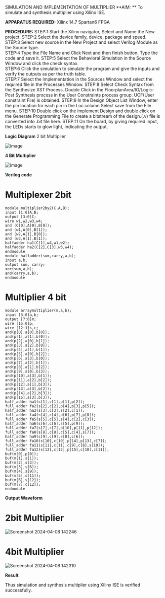 SIMULATION AND IMPLEMENTATION OF MULTIPLIER
**AIM: **
 To simulate and synthesis multiplier using Xilinx ISE.

**APPARATUS REQUIRED:**
Xilinx 14.7
Spartan6 FPGA
  
**PROCEDURE:**
STEP:1  Start  the Xilinx navigator, Select and Name the New project.
STEP:2  Select the device family, device, package and speed.       
STEP:3  Select new source in the New Project and select Verilog Module as the Source type.                       
STEP:4  Type the File Name and Click Next and then finish button. Type the code and save it.
STEP:5  Select the Behavioral Simulation in the Source Window and click the check syntax.                       
STEP:6  Click the simulation to simulate the program and  give the inputs and verify the outputs as per the truth table.               
STEP:7  Select the Implementation in the Sources Window and select the required file in the Processes Window.
STEP:8  Select Check Syntax from the Synthesize  XST Process. Double Click in the  FloorplanArea/IO/Logic-Post Synthesis process in the User Constraints process group. UCF(User constraint File) is obtained. 
STEP:9  In the Design Object List Window, enter the pin location for each pin in the Loc column Select save from the File menu.
STEP:10 Double click on the Implement Design and double click on the Generate Programming File to create a bitstream of the design.(.v) file is converted into .bit file here.
STEP:11  On the board, by giving required input, the LEDs starts to glow light, indicating the output.

**Logic Diagram**
2 bit Multiplier

![image](https://github.com/navaneethans/VLSI-LAB-EXP-3/assets/6987778/7713750f-65e6-41c0-8082-5005eac4031c)

**4 Bit Multiplier**

![image](https://github.com/navaneethans/VLSI-LAB-EXP-3/assets/6987778/d95215dd-8cf1-4e08-93cc-96adfdd7fbdc)


**Verilog code**
# **Multiplexer 2bit**
```
module multiplier2by2(C,A,B);
input [1:0]A,B;
output [3:0]C;
wire w1,w2,w3,w4; 
and (C[0],A[0],B[0]); 
and (w1,A[0],B[1]);
and (w2,A[1],B[0]); 
and (w3,A[1],B[1]); 
halfadder ha1(C[1],w4,w1,w2); 
halfadder ha2(C[2],C[3],w3,w4);
endmodule
module halfadder(sum,carry,a,b);
input a,b;
output sum, carry;
xor(sum,a,b);
and(carry,a,b);
endmodule
```
# **Multiplier 4 bit**
```
module arraymultiplier(m,a,b);
input [3:0]a,b;
output [7:0]m;
wire [15:0]p;
wire [12:1]s,c;
and(p[0],a[0],b[0]);
and(p[1],a[1],b[0]);
and(p[2],a[0],b[1]);
and(p[3],a[2],b[0]);
and(p[4],a[1],b[1]);
and(p[5],a[0],b[2]);
and(p[6],a[3],b[0]);
and(p[7],a[2],b[1]);
and(p[8],a[1],b[2]);
and(p[9],a[0],b[3]);
and(p[10],a[3],b[1]);
and(p[11],a[2],b[2]);
and(p[12],a[1],b[3]); 
and(p[13],a[3],b[2]); 
and(p[14],a[2],b[3]); 
and(p[15],a[3],b[3]);
half_adder ha1(s[1],c[1],p[1],p[2]);
full_adder fa2(s[2],c[2],p[4],p[3],p[5]);
half_adder ha3(s[3],c[3],s[2],c[1]);
full_adder fa4(s[4],c[4],p[6],p[7],p[8]);
full_adder fa5(s[5],c[5],s[4],c[2],c[3]);
half_adder ha6(s[6],c[6],s[5],p[9]);
full_adder fa7(s[7],c[7],p[10],p[11],p[12]);
full_adder fa8(s[8],c[8],c[5],c[4],s[7]);
half_adder ha9(s[9],c[9],s[8],c[6]);
full_adder fa10(s[10],c[10],p[14],p[13],c[7]);
full_adder fa11(s[11],c[11],c[9],c[8],s[10]);
full_adder fa12(s[12],c[12],p[15],c[10],c[11]);
buf(m[0],p[0]);
buf(m[1],s[1]);
buf(m[2],s[3]);
buf(m[3],s[6]);
buf(m[4],s[9]);
buf(m[5],s[11]);
buf(m[6],s[12]);
buf(m[7],c[12]);
endmodule
```


**Output Waveform**
# 2bit Multiplier
![Screenshot 2024-04-08 142246](https://github.com/lakshanad1306/VLSI-LAB-EXP-3/assets/161121355/80cdba4c-5a32-429a-bab4-bdb9cc1697c2)
# 4bit Multiplier
![Screenshot 2024-04-08 142310](https://github.com/lakshanad1306/VLSI-LAB-EXP-3/assets/161121355/7406b497-9a2b-4f9f-bac0-ee4967d69ae0)


**Result**

Thus simulation and synthesis multiplier using Xilinx ISE is verified successfully.






